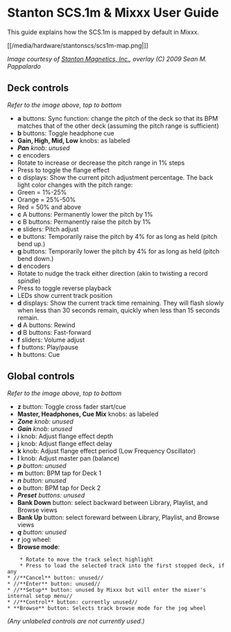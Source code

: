 # Stanton SCS.1m & Mixxx User Guide

This guide explains how the SCS.1m is mapped by default in Mixxx.

[[/media/hardware/stantonscs/scs1m-map.png|]]

*Image courtesy of [Stanton Magnetics, Inc.](http://www.stantondj.com),
overlay (C) 2009 Sean M. Pappalardo*

## Deck controls

*Refer to the image above, top to bottom*

  - **a** buttons: Sync function: change the pitch of the deck so that
    its BPM matches that of the other deck (assuming the pitch range is
    sufficient)
  - **b** buttons: Toggle headphone cue
  - **Gain, High, Mid, Low** knobs: as labeled
  - ***Pan** knob: unused*
  - **c** encoders
  - Rotate to increase or decrease the pitch range in 1% steps
  - Press to toggle the flange effect
  - **c** displays: Show the current pitch adjustment percentage. The
    back light color changes with the pitch range:
  - Green = 1%-25%
  - Orange = 25%-50%
  - Red = 50% and above
  - **c** A buttons: Permanently lower the pitch by 1%
  - **c** B buttons: Permanently raise the pitch by 1%
  - **e** sliders: Pitch adjust
  - **e** buttons: Temporarily raise the pitch by 4% for as long as held
    (pitch bend up.)
  - **g** buttons: Temporarily lower the pitch by 4% for as long as held
    (pitch bend down.)
  - **d** encoders
  - Rotate to nudge the track either direction (akin to twisting a
    record spindle)
  - Press to toggle reverse playback
  - LEDs show current track position
  - **d** displays: Show the current track time remaining. They will
    flash slowly when less than 30 seconds remain, quickly when less
    than 15 seconds remain.
  - **d** A buttons: Rewind
  - **d** B buttons: Fast-forward
  - **f** sliders: Volume adjust
  - **f** buttons: Play/pause
  - **h** buttons: Cue

## Global controls

*Refer to the image above, top to bottom*

  - **z** button: Toggle cross fader start/cue
  - **Master, Headphones, Cue Mix** knobs: as labeled
  - ***Zone** knob: unused*
  - ***Gain** knob: unused*
  - **i** knob: Adjust flange effect depth
  - **j** knob: Adjust flange effect delay
  - **k** knob: Adjust flange effect period (Low Frequency Oscillator)
  - **l** knob: Adjust master pan (balance)
  - ***p** button: unused*
  - **m** button: BPM tap for Deck 1
  - ***n** button: unused*
  - **o** button: BPM tap for Deck 2
  - ***Preset** buttons: unused*
  - **Bank Down** button: select backward between Library, Playlist, and
    Browse views
  - **Bank Up** button: select foreward between Library, Playlist, and
    Browse views
  - ***q** button: unused*
  - **r** jog wheel:
  - **Browse mode**:

<!-- end list -->

``` 
    * Rotate to move the track select highlight
    * Press to load the selected track into the first stopped deck, if any
* //**Cancel** button: unused//
* //**Enter** button: unused//
* //**Setup** button: unused by Mixxx but will enter the mixer's internal setup menu//
* //**Control** button: currently unused//
* **Browse** button: Selects track browse mode for the jog wheel
```

*(Any unlabeled controls are not currently used.)*

